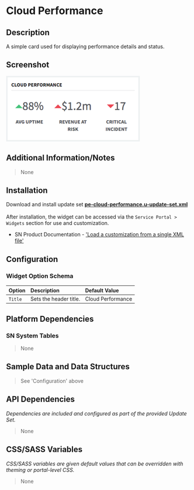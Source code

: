 # Cloud Performance

## Description

A simple card used for displaying performance details and status.

## Screenshot

![](../images/pe-cloud-performance-01.png)

## Additional Information/Notes

> None

## Installation

Download and install update set **[pe-cloud-performance.u-update-set.xml](https://github.com/platform-experience/serviceportal-widget-library/blob/master/pe-cloud-performance/pe-cloud-performance.u-update-set.xml)** <br/><br/>
After installation, the widget can be accessed via the `Service Portal > Widgets` section for use and customization.<br/>
* SN Product Documentation - ['Load a customization from a single XML file'](https://docs.servicenow.com/bundle/kingston-application-development/page/build/system-update-sets/task/t_SaveAnUpdateSetAsAnXMLFile.html)

## Configuration

### Widget Option Schema

| Option | Description | Default Value |
| :--- | :--- | :--- |
| `Title` | Sets the header title. | Cloud Performance |

## Platform Dependencies

### SN System Tables

> None

## Sample Data and Data Structures

> See 'Configuration' above

## API Dependencies

*Dependencies are included and configured as part of the provided Update Set.*

> None

## CSS/SASS Variables

_CSS/SASS variables are given default values that can be overridden with theming or portal-level CSS._

> None